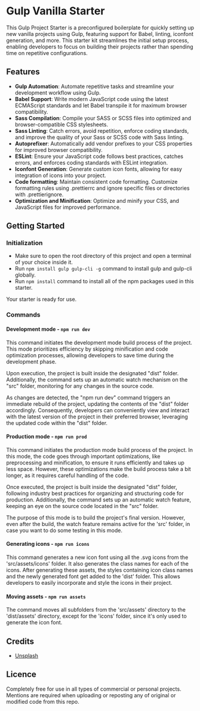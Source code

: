 # Gulp Vanilla Starter

This Gulp Project Starter is a preconfigured boilerplate for quickly setting up new vanilla projects using Gulp, featuring support for Babel, linting, iconfont generation, and more. This starter kit streamlines the initial setup process, enabling developers to focus on building their projects rather than spending time on repetitive configurations.

## Features

- **Gulp Automation**: Automate repetitive tasks and streamline your development workflow using Gulp.
- **Babel Support**: Write modern JavaScript code using the latest ECMAScript standards and let Babel transpile it for maximum browser compatibility.
- **Sass Compilation**: Compile your SASS or SCSS files into optimized and browser-compatible CSS stylesheets.
- **Sass Linting**: Catch errors, avoid repetition, enforce coding standards, and improve the quality of your Sass or SCSS code with Sass linting.
- **Autoprefixer**: Automatically add vendor prefixes to your CSS properties for improved browser compatibility.
- **ESLint**: Ensure your JavaScript code follows best practices, catches errors, and enforces coding standards with ESLint integration.
- **Iconfont Generation**: Generate custom icon fonts, allowing for easy integration of icons into your project.
- **Code formatting**: Maintain consistent code formatting. Customize formatting rules using .prettierrc and ignore specific files or directories with .prettierignore.
- **Optimization and Minification**: Optimize and minify your CSS, and JavaScript files for improved performance.

## Getting Started

### Initialization

- Make sure to open the root directory of this project and open a terminal of your choice inside it.
- Run `npm install gulp gulp-cli -g` command to install gulp and gulp-cli globally.
- Run `npm install` command to install all of the npm packages used in this starter.

Your starter is ready for use.

### Commands

#### Development mode - `npm run dev`

This command initiates the development mode build process of the project. This mode prioritizes efficiency by skipping minification and code optimization processes, allowing developers to save time during the development phase.

Upon execution, the project is built inside the designated "dist" folder. Additionally, the command sets up an automatic watch mechanism on the "src" folder, monitoring for any changes in the source code.

As changes are detected, the "npm run dev" command triggers an immediate rebuild of the project, updating the contents of the "dist" folder accordingly. Consequently, developers can conveniently view and interact with the latest version of the project in their preferred browser, leveraging the updated code within the "dist" folder.

#### Production mode - `npm run prod`

This command initiates the production mode build process of the project. In this mode, the code goes through important optimizations, like preprocessing and minification, to ensure it runs efficiently and takes up less space. However, these optimizations make the build process take a bit longer, as it requires careful handling of the code.

Once executed, the project is built inside the designated "dist" folder, following industry best practices for organizing and structuring code for production. Additionally, the command sets up an automatic watch feature, keeping an eye on the source code located in the "src" folder.

The purpose of this mode is to build the project's final version. However, even after the build, the watch feature remains active for the 'src' folder, in case you want to do some testing in this mode.

#### Generating icons - `npm run icons`

This command generates a new icon font using all the .svg icons from the 'src/assets/icons' folder. It also generates the class names for each of the icons. After generating these assets, the styles containing icon class names and the newly generated font get added to the 'dist' folder. This allows developers to easily incorporate and style the icons in their project.

#### Moving assets - `npm run assets`

The command moves all subfolders from the 'src/assets' directory to the 'dist/assets' directory, except for the 'icons' folder, since it's only used to generate the icon font.

## Credits

- [Unsplash](https://unsplash.com/)

## Licence

Completely free for use in all types of commercial or personal projects. Mentions are required when uploading or reposting any of original or modified code from this repo.
